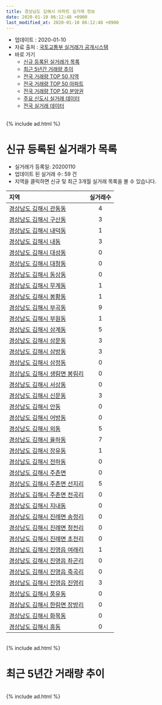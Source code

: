 ```yaml
---
title: 경상남도 김해시 아파트 실거래 정보
date: 2020-01-10 06:12:48 +0900
last_modified_at: 2020-01-10 06:12:48 +0900
---
```


* 업데이트 : 2020-01-10
* 자료 출처 : [국토교통부 실거래가 공개시스템](http://rt.molit.go.kr)
* 바로 가기
    * [신규 등록된 실거래가 목록](#신규-등록된-실거래가-목록)
    * [최근 5년간 거래량 추이](#최근-5년간-거래량-추이)
    * [전국 거래량 TOP 50 지역](https://inasie.github.io/apt-trade-info/최근-3개월-전국에서-가장-거래가-많이-발생한-지역)
    * [전국 거래량 TOP 50 아파트](https://inasie.github.io/apt-trade-info/최근-3개월-전국에서-가장-거래가-많이-발생한-아파트)
    * [전국 거래량 TOP 50 분양권](https://inasie.github.io/apt-trade-info/최근-3개월-전국에서-가장-거래가-많이-발생한-분양권)
    * [주요 신도시 실거래 데이터](https://inasie.github.io/apt-trade-info/주요-신도시)
    * [전국 실거래 데이터](https://inasie.github.io/apt-trade-info/전국)

<br>
{% include ad.html %}
<br>

# 신규 등록된 실거래가 목록
* 실거래가 등록일: 20200110
* 업데이트 된 실거래 수: 59 건
* 지역을 클릭하면 신규 및 최근 3개월 실거래 목록을 볼 수 있습니다.


|지역|실거래수|
|:---|:---:|
|[경상남도 김해시 관동동](https://inasie.github.io/apt-trade-info/경상남도-김해시-관동동)|4|
|[경상남도 김해시 구산동](https://inasie.github.io/apt-trade-info/경상남도-김해시-구산동)|3|
|[경상남도 김해시 내덕동](https://inasie.github.io/apt-trade-info/경상남도-김해시-내덕동)|1|
|[경상남도 김해시 내동](https://inasie.github.io/apt-trade-info/경상남도-김해시-내동)|3|
|[경상남도 김해시 대성동](https://inasie.github.io/apt-trade-info/경상남도-김해시-대성동)|0|
|[경상남도 김해시 대청동](https://inasie.github.io/apt-trade-info/경상남도-김해시-대청동)|0|
|[경상남도 김해시 동상동](https://inasie.github.io/apt-trade-info/경상남도-김해시-동상동)|0|
|[경상남도 김해시 무계동](https://inasie.github.io/apt-trade-info/경상남도-김해시-무계동)|1|
|[경상남도 김해시 봉황동](https://inasie.github.io/apt-trade-info/경상남도-김해시-봉황동)|1|
|[경상남도 김해시 부곡동](https://inasie.github.io/apt-trade-info/경상남도-김해시-부곡동)|9|
|[경상남도 김해시 부원동](https://inasie.github.io/apt-trade-info/경상남도-김해시-부원동)|1|
|[경상남도 김해시 삼계동](https://inasie.github.io/apt-trade-info/경상남도-김해시-삼계동)|5|
|[경상남도 김해시 삼문동](https://inasie.github.io/apt-trade-info/경상남도-김해시-삼문동)|3|
|[경상남도 김해시 삼방동](https://inasie.github.io/apt-trade-info/경상남도-김해시-삼방동)|3|
|[경상남도 김해시 삼정동](https://inasie.github.io/apt-trade-info/경상남도-김해시-삼정동)|0|
|[경상남도 김해시 생림면 봉림리](https://inasie.github.io/apt-trade-info/경상남도-김해시-생림면-봉림리)|0|
|[경상남도 김해시 서상동](https://inasie.github.io/apt-trade-info/경상남도-김해시-서상동)|0|
|[경상남도 김해시 신문동](https://inasie.github.io/apt-trade-info/경상남도-김해시-신문동)|3|
|[경상남도 김해시 안동](https://inasie.github.io/apt-trade-info/경상남도-김해시-안동)|0|
|[경상남도 김해시 어방동](https://inasie.github.io/apt-trade-info/경상남도-김해시-어방동)|0|
|[경상남도 김해시 외동](https://inasie.github.io/apt-trade-info/경상남도-김해시-외동)|5|
|[경상남도 김해시 율하동](https://inasie.github.io/apt-trade-info/경상남도-김해시-율하동)|7|
|[경상남도 김해시 장유동](https://inasie.github.io/apt-trade-info/경상남도-김해시-장유동)|1|
|[경상남도 김해시 전하동](https://inasie.github.io/apt-trade-info/경상남도-김해시-전하동)|0|
|[경상남도 김해시 주촌면](https://inasie.github.io/apt-trade-info/경상남도-김해시-주촌면)|0|
|[경상남도 김해시 주촌면 선지리](https://inasie.github.io/apt-trade-info/경상남도-김해시-주촌면-선지리)|5|
|[경상남도 김해시 주촌면 천곡리](https://inasie.github.io/apt-trade-info/경상남도-김해시-주촌면-천곡리)|0|
|[경상남도 김해시 지내동](https://inasie.github.io/apt-trade-info/경상남도-김해시-지내동)|0|
|[경상남도 김해시 진례면 송정리](https://inasie.github.io/apt-trade-info/경상남도-김해시-진례면-송정리)|0|
|[경상남도 김해시 진례면 청천리](https://inasie.github.io/apt-trade-info/경상남도-김해시-진례면-청천리)|0|
|[경상남도 김해시 진례면 초전리](https://inasie.github.io/apt-trade-info/경상남도-김해시-진례면-초전리)|0|
|[경상남도 김해시 진영읍 여래리](https://inasie.github.io/apt-trade-info/경상남도-김해시-진영읍-여래리)|1|
|[경상남도 김해시 진영읍 좌곤리](https://inasie.github.io/apt-trade-info/경상남도-김해시-진영읍-좌곤리)|0|
|[경상남도 김해시 진영읍 죽곡리](https://inasie.github.io/apt-trade-info/경상남도-김해시-진영읍-죽곡리)|0|
|[경상남도 김해시 진영읍 진영리](https://inasie.github.io/apt-trade-info/경상남도-김해시-진영읍-진영리)|3|
|[경상남도 김해시 풍유동](https://inasie.github.io/apt-trade-info/경상남도-김해시-풍유동)|0|
|[경상남도 김해시 한림면 장방리](https://inasie.github.io/apt-trade-info/경상남도-김해시-한림면-장방리)|0|
|[경상남도 김해시 화목동](https://inasie.github.io/apt-trade-info/경상남도-김해시-화목동)|0|
|[경상남도 김해시 흥동](https://inasie.github.io/apt-trade-info/경상남도-김해시-흥동)|0|


<br>
{% include ad.html %}
<br>

# 최근 5년간 거래량 추이


<div style="width:100%;">
    <canvas id="deal_progress" height="200"></canvas>
</div>

<script>
new Chart(document.getElementById("deal_progress"), {
    type: 'line',
    data: {
        labels: ['201501','201502','201503','201504','201505','201506','201507','201508','201509','201510','201511','201512','201601','201602','201603','201604','201605','201606','201607','201608','201609','201610','201611','201612','201701','201702','201703','201704','201705','201706','201707','201708','201709','201710','201711','201712','201801','201802','201803','201804','201805','201806','201807','201808','201809','201810','201811','201812','201901','201902','201903','201904','201905','201906','201907','201908','201909','201910','201911','201912','202001'],
        datasets: [{
            label: '매매',
            pointRadius: 1,
            data: [843, 727, 1061, 873, 761, 778, 723, 660, 737, 902, 665, 502, 429, 454, 666, 563, 539, 549, 559, 620, 627, 814, 604, 434, 355, 449, 545, 476, 437, 511, 465, 415, 400, 308, 325, 334, 477, 420, 524, 409, 456, 436, 338, 365, 476, 599, 570, 524, 718, 752, 860, 682, 635, 661, 592, 563, 640, 934, 1142, 691, 54],
            borderColor: "rgba(255, 201, 14, 1)",
            backgroundColor: "rgba(255, 201, 14, 0.5)",
            fill: false,
            lineTension: 0
        },{
            label: '전월세',
            pointRadius: 1,
            data: [491, 425, 530, 446, 387, 440, 566, 377, 406, 522, 461, 502, 456, 472, 488, 450, 387, 361, 377, 368, 348, 500, 429, 483, 428, 565, 522, 485, 553, 539, 605, 459, 516, 397, 478, 500, 530, 444, 531, 481, 511, 465, 423, 388, 359, 496, 419, 498, 655, 652, 734, 689, 609, 722, 762, 651, 646, 776, 673, 407, 56],
            borderColor: "rgba(0, 141, 185, 1)",
            backgroundColor: "rgba(0, 141, 185, 0.5)",
            fill: false,
            lineTension: 0
        }
        ]
    },
    options: {
        responsive: true,
        title: {
            display: false
        },
        tooltips: {
            mode: 'index',
            intersect: false
        },
        hover: {
            mode: 'nearest',
            intersect: true
        },
        scales: {
            xAxes: [{
                display: true,
                scaleLabel: {
                    display: true,
                    labelString: '년/월'
                }
            }],
            yAxes: [{
                display: true,
                ticks: {
                    suggestedMin: 0,
                },
                scaleLabel: {
                    display: true,
                    labelString: '실거래 수'
                }
            }]
        }
    }
});

</script>


<br>
{% include ad.html %}
<br>

